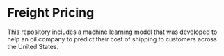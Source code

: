 # Freight Pricing

This repository includes a machine learning model that was developed to help an oil company to predict their cost of shipping to customers across the United States.
